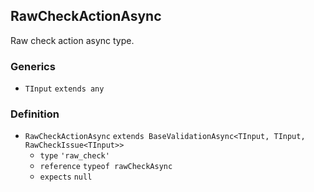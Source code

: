 RawCheckActionAsync
-------------------

Raw check action async type.

### Generics

*   `TInput` `extends any`

### Definition

*   `RawCheckActionAsync` `extends BaseValidationAsync<TInput, TInput, RawCheckIssue<TInput>>`
    *   `type` `'raw_check'`
    *   `reference` `typeof rawCheckAsync`
    *   `expects` `null`